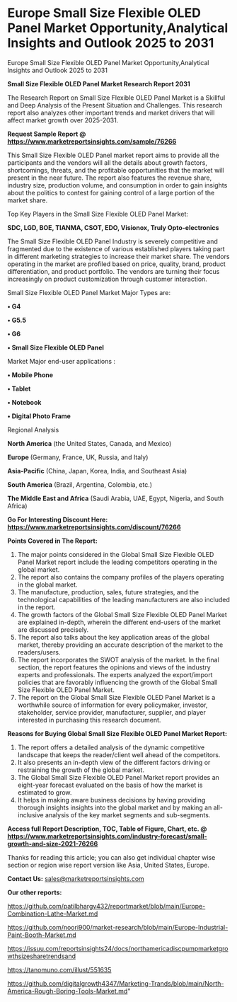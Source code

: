 # Europe Small Size Flexible OLED Panel Market Opportunity,Analytical Insights and Outlook 2025 to 2031
Europe Small Size Flexible OLED Panel Market Opportunity,Analytical Insights and Outlook 2025 to 2031

<strong>Small Size Flexible OLED Panel Market Research Report 2031</strong>

The Research Report on Small Size Flexible OLED Panel Market is a Skillful and Deep Analysis of the Present Situation and Challenges. This research report also analyzes other important trends and market drivers that will affect market growth over 2025-2031.

<strong>Request Sample Report @ <a href=https://www.marketreportsinsights.com/sample/76266>https://www.marketreportsinsights.com/sample/76266</a></strong>

This Small Size Flexible OLED Panel market report aims to provide all the participants and the vendors will all the details about growth factors, shortcomings, threats, and the profitable opportunities that the market will present in the near future. The report also features the revenue share, industry size, production volume, and consumption in order to gain insights about the politics to contest for gaining control of a large portion of the market share.

Top Key Players in the Small Size Flexible OLED Panel Market:

<strong>SDC, LGD, BOE, TIANMA, CSOT, EDO, Visionox, Truly Opto-electronics</strong>

The Small Size Flexible OLED Panel Industry is severely competitive and fragmented due to the existence of various established players taking part in different marketing strategies to increase their market share. The vendors operating in the market are profiled based on price, quality, brand, product differentiation, and product portfolio. The vendors are turning their focus increasingly on product customization through customer interaction.

Small Size Flexible OLED Panel Market Major Types are:

<strong>• G4

• G5.5

• G6

• Small Size Flexible OLED Panel</strong>

Market Major end-user applications :

<strong>• Mobile Phone

• Tablet

• Notebook

• Digital Photo Frame</strong>

Regional Analysis

</u><strong><b>North America</b></strong> (the United States, Canada, and Mexico)

<strong><b>Europe </b></strong>(Germany, France, UK, Russia, and Italy)

<strong><b>Asia-Pacific</b></strong> (China, Japan, Korea, India, and Southeast Asia)

<strong><b>South America</b></strong> (Brazil, Argentina, Colombia, etc.)

<strong><b>The Middle East and Africa</b></strong> (Saudi Arabia, UAE, Egypt, Nigeria, and South Africa)

<strong>Go For Interesting Discount Here: <a href=https://www.marketreportsinsights.com/discount/76266>https://www.marketreportsinsights.com/discount/76266</a></strong>

<strong>Points Covered in The Report:</strong>
<ol>
  <li>The major points considered in the Global Small Size Flexible OLED Panel Market report include the leading competitors operating in the global market.</li>
  <li>The report also contains the company profiles of the players operating in the global market.</li>
  <li>The manufacture, production, sales, future strategies, and the technological capabilities of the leading manufacturers are also included in the report.</li>
  <li>The growth factors of the Global Small Size Flexible OLED Panel Market are explained in-depth, wherein the different end-users of the market are discussed precisely.</li>
  <li>The report also talks about the key application areas of the global market, thereby providing an accurate description of the market to the readers/users.</li>
  <li>The report incorporates the SWOT analysis of the market. In the final section, the report features the opinions and views of the industry experts and professionals. The experts analyzed the export/import policies that are favorably influencing the growth of the Global Small Size Flexible OLED Panel Market.</li>
  <li>The report on the Global Small Size Flexible OLED Panel Market is a worthwhile source of information for every policymaker, investor, stakeholder, service provider, manufacturer, supplier, and player interested in purchasing this research document.</li>
</ol>
<strong>Reasons for Buying Global Small Size Flexible OLED Panel Market Report:</strong>

<ol>
  <li>The report offers a detailed analysis of the dynamic competitive landscape that keeps the reader/client well ahead of the competitors.</li>
  <li>It also presents an in-depth view of the different factors driving or restraining the growth of the global market.</li>
  <li>The Global Small Size Flexible OLED Panel Market report provides an eight-year forecast evaluated on the basis of how the market is estimated to grow.</li>
  <li>It helps in making aware business decisions by having providing thorough insights insights into the global market and by making an all-inclusive analysis of the key market segments and sub-segments.</li>
</ol>
<strong>Access full Report Description, TOC, Table of Figure, Chart, etc. @ <a href=https://www.marketreportsinsights.com/industry-forecast/small-growth-and-size-2021-76266>https://www.marketreportsinsights.com/industry-forecast/small-growth-and-size-2021-76266</a></strong>


Thanks for reading this article; you can also get individual chapter wise section or region wise report version like Asia, United States, Europe.

<strong>Contact Us:</strong>
sales@marketreportsinsights.com

<strong>Our other reports:</strong>

<a href=https://github.com/patilbhargv432/reportmarket/blob/main/Europe-Combination-Lathe-Market.md>https://github.com/patilbhargv432/reportmarket/blob/main/Europe-Combination-Lathe-Market.md</a>

<a href=https://github.com/noori900/market-research/blob/main/Europe-Industrial-Paint-Booth-Market.md>https://github.com/noori900/market-research/blob/main/Europe-Industrial-Paint-Booth-Market.md</a>

<a href=https://issuu.com/reportsinsights24/docs/northamericadiscpumpmarketgrowthsizesharetrendsand>https://issuu.com/reportsinsights24/docs/northamericadiscpumpmarketgrowthsizesharetrendsand</a>

<a href=https://tanomuno.com/illust/551635>https://tanomuno.com/illust/551635</a>

<a href=https://github.com/digitalgrowth4347/Marketing-Trands/blob/main/North-America-Rough-Boring-Tools-Market.md>https://github.com/digitalgrowth4347/Marketing-Trands/blob/main/North-America-Rough-Boring-Tools-Market.md</a>"
